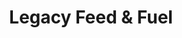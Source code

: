 ---
title: "Legacy Feed & Fuel"
url: /meridian/legacy-feed-und-fuel-south-meridian-road/
shop: Landwirtschaftlich
---